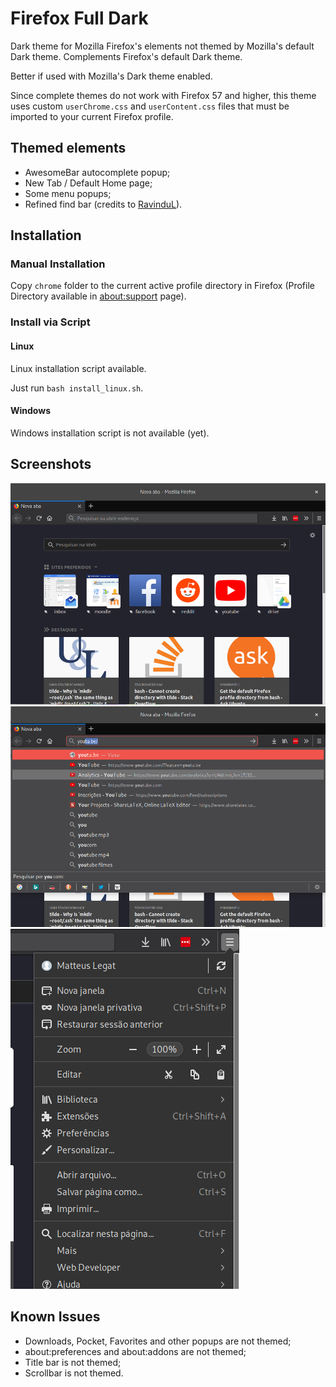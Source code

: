 Firefox Full Dark
=================

Dark theme for Mozilla Firefox's elements not themed by Mozilla's default Dark theme.
Complements Firefox's default Dark theme.

Better if used with Mozilla's Dark theme enabled.

Since complete themes do not work with Firefox 57 and higher, this theme uses custom `userChrome.css` and `userContent.css` files that must be imported to your current Firefox profile.

## Themed elements
- AwesomeBar autocomplete popup;
- New Tab / Default Home page;
- Some menu popups;
- Refined find bar (credits to [RavinduL](https://www.reddit.com/r/FirefoxCSS/comments/7fxtdm/refined_find_bar_top_right_aligned_animated/)).

## Installation
### Manual Installation
Copy `chrome` folder to the current active profile directory in Firefox (Profile Directory available in [about:support](about:support) page).

### Install via Script
#### Linux
Linux installation script available.

Just run `bash install_linux.sh`.

#### Windows
Windows installation script is not available (yet).

## Screenshots
![](preview/newtab.png)
![](preview/awesomebar.png)
![](preview/menu.png)

## Known Issues
- Downloads, Pocket, Favorites and other popups are not themed;
- about:preferences and about:addons are not themed;
- Title bar is not themed;
- Scrollbar is not themed.
